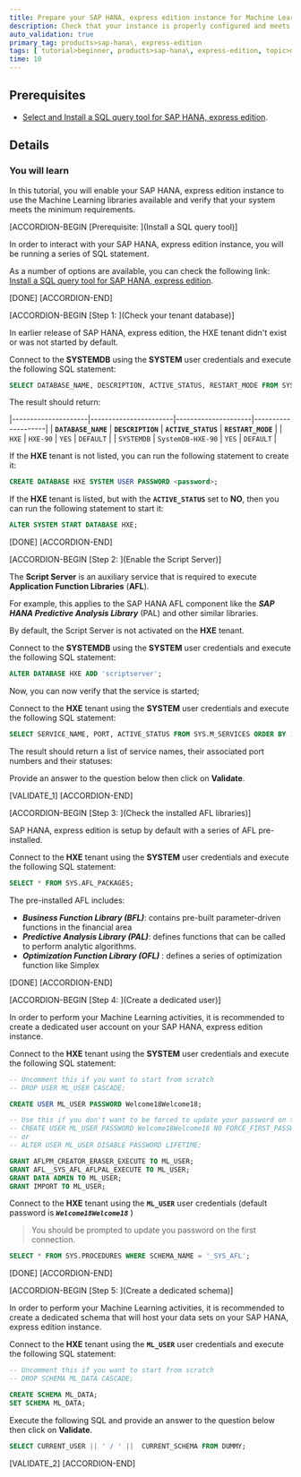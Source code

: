 ```yaml
---
title: Prepare your SAP HANA, express edition instance for Machine Learning
description: Check that your instance is properly configured and meets the minimum requirements to execute built-in Machine Learning algorithms .
auto_validation: true
primary_tag: products>sap-hana\, express-edition
tags: [ tutorial>beginner, products>sap-hana\, express-edition, topic>machine-learning ]
time: 10
---
```


## Prerequisites  
- [Select and Install a SQL query tool for SAP HANA, express edition](https://www.sap.com/developer/tutorials/mlb-hxe-tools-sql.html).

## Details
### You will learn
In this tutorial, you will enable your SAP HANA, express edition instance to use the Machine Learning libraries available and verify that your system meets the minimum requirements.

[ACCORDION-BEGIN [Prerequisite: ](Install a SQL query tool)]

In order to interact with your SAP HANA, express edition instance, you will be running a series of SQL statement.

As a number of options are available, you can check the following link: [Install a SQL query tool for SAP HANA, express edition](https://www.sap.com/developer/tutorials/mlb-hxe-tools-sql.html).

[DONE]
[ACCORDION-END]

[ACCORDION-BEGIN [Step 1: ](Check your tenant database)]

In earlier release of SAP HANA, express edition, the HXE tenant didn't exist or was not started by default.

Connect to the **SYSTEMDB** using the **SYSTEM** user credentials and execute the following SQL statement:

```sql
SELECT DATABASE_NAME, DESCRIPTION, ACTIVE_STATUS, RESTART_MODE FROM SYS.M_DATABASES ORDER BY 1;
```

The result should return:

|---------------------|-----------------------|---------------------|--------------------|
| **`DATABASE_NAME`** | **`DESCRIPTION`**     | **`ACTIVE_STATUS`** | **`RESTART_MODE`** |
| `HXE`               | `HXE-90`              | `YES`               | `DEFAULT`          |
| `SYSTEMDB`          | `SystemDB-HXE-90`     | `YES`               | `DEFAULT`          |

If the **HXE** tenant is not listed, you can run the following statement to create it:

```sql
CREATE DATABASE HXE SYSTEM USER PASSWORD <password>;
```

If the **HXE** tenant is listed, but with the **`ACTIVE_STATUS`** set to **NO**, then you can run the following statement to start it:

```sql
ALTER SYSTEM START DATABASE HXE;
```
[DONE]
[ACCORDION-END]

[ACCORDION-BEGIN [Step 2: ](Enable the Script Server)]

The **Script Server** is an auxiliary service that is required to execute **Application Function Libraries** (**AFL**).

For example, this applies to the SAP HANA AFL component like the ***SAP HANA Predictive Analysis Library*** (PAL) and other similar libraries.

By default, the Script Server is not activated on the **HXE** tenant.

Connect to the **SYSTEMDB** using the **SYSTEM** user credentials and execute the following SQL statement:

```sql
ALTER DATABASE HXE ADD 'scriptserver';
```

Now, you can now verify that the service is started;

Connect to the **HXE** tenant using the **SYSTEM** user credentials and execute the following SQL statement:

```sql
SELECT SERVICE_NAME, PORT, ACTIVE_STATUS FROM SYS.M_SERVICES ORDER BY 1;
```

The result should return a list of service names, their associated port numbers and their statuses:

Provide an answer to the question below then click on **Validate**.

[VALIDATE_1]
[ACCORDION-END]

[ACCORDION-BEGIN [Step 3: ](Check the installed AFL libraries)]

SAP HANA, express edition is setup by default with a series of AFL pre-installed.

Connect to the **HXE** tenant using the **SYSTEM** user credentials and execute the following SQL statement:

```sql
SELECT * FROM SYS.AFL_PACKAGES;
```

The pre-installed AFL includes:

 - ***Business Function Library (BFL)***: contains pre-built parameter-driven functions in the financial area
 - ***Predictive Analysis Library (PAL)***: defines functions that can be called to perform analytic algorithms.
 - ***Optimization Function Library (OFL)*** : defines a series of optimization function like Simplex

[DONE]
[ACCORDION-END]

[ACCORDION-BEGIN [Step 4: ](Create a dedicated user)]

In order to perform your Machine Learning activities, it is recommended to create a dedicated user account on your SAP HANA, express edition instance.

Connect to the **HXE** tenant using the **SYSTEM** user credentials and execute the following SQL statement:

```sql
-- Uncomment this if you want to start from scratch
-- DROP USER ML_USER CASCADE;

CREATE USER ML_USER PASSWORD Welcome18Welcome18;

-- Use this if you don't want to be forced to update your password on the first connection.
-- CREATE USER ML_USER PASSWORD Welcome18Welcome18 NO FORCE_FIRST_PASSWORD_CHANGE;
-- or
-- ALTER USER ML_USER DISABLE PASSWORD LIFETIME;

GRANT AFLPM_CREATOR_ERASER_EXECUTE TO ML_USER;
GRANT AFL__SYS_AFL_AFLPAL_EXECUTE TO ML_USER;
GRANT DATA ADMIN TO ML_USER;
GRANT IMPORT TO ML_USER;
```

Connect to the **HXE** tenant using the **`ML_USER`** user credentials (default password is ***`Welcome18Welcome18`*** )

> You should be prompted to update you password on the first connection.
&nbsp;


```sql
SELECT * FROM SYS.PROCEDURES WHERE SCHEMA_NAME = '_SYS_AFL';
```

[DONE]
[ACCORDION-END]

[ACCORDION-BEGIN [Step 5: ](Create a dedicated schema)]

In order to perform your Machine Learning activities, it is recommended to create a dedicated schema that will host your data sets on your SAP HANA, express edition instance.

Connect to the **HXE** tenant using the **`ML_USER`** user credentials and execute the following SQL statement:

```sql
-- Uncomment this if you want to start from scratch
-- DROP SCHEMA ML_DATA CASCADE;

CREATE SCHEMA ML_DATA;
SET SCHEMA ML_DATA;
```

Execute the following SQL and provide an answer to the question below then click on **Validate**.

```sql
SELECT CURRENT_USER || ' / ' ||  CURRENT_SCHEMA FROM DUMMY;
```

[VALIDATE_2]
[ACCORDION-END]
